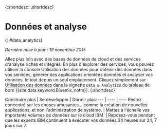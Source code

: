 {:shortdesc: .shortdesc} 

# Données et analyse
{: #data_analytics}

*Dernière mise à jour : 19 novembre 2015*

Allez plus loin avec des bases de données de cloud et des services d'analyse riches et intégrés. En plus d'explorer des
services, vous pouvez utiliser la console Utilisation des données pour obtenir des données dans vos services, générer des applications
orientées données et analyser vos données, le tout depuis un seul emplacement. Cliquez simplement sur [Utilisation des données](https://console.ng.bluemix.net/data/services/) dans la vignette `Data & Analytics` du tableau de bord {{site.data.keyword.Bluemix_notm}}.
{:shortdesc}


Construire plus | Se développer | Dormir plus---- | ---- | ----
Restez concentré sur les choses amusantes... comme la création de nouvelles applications, et non l'administration de système. | Mettez à l'échelle vos importants volumes de données sur le cloud IBM. | Reposez-vous pendant que les experts IBM continuent à exécuter vos données 24 heures sur 24, 7 jours sur 7.
